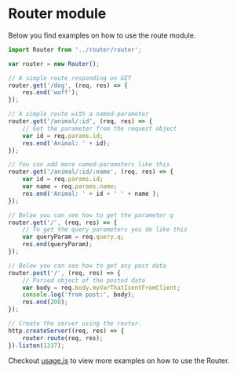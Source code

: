 
# Router module

Below you find examples on how to use the route module.

```js
import Router from '../router/router';

var router = new Router();

// A simple route responding on GET
router.get('/dog', (req, res) => {
    res.end('woff');
});

// A simple route with a named-parameter
router.get('/animal/:id', (req, res) => {
    // Get the parameter from the request object
    var id = req.params.id;
    res.end('Animal: ' + id);
});

// You can add more named-parameters like this
router.get('/animal/:id/:name', (req, res) => {
    var id = req.params.id;
    var name = req.params.name;
    res.end('Animal: ' + id + ' ' + name );
});

// Below you can see how to get the parameter q
router.get('/', (req, res) => {
    // To get the query parameters you do like this
    var queryParam = req.query.q;
    res.end(queryParam);
});

// Below you can see how to get any post data
router.post('/', (req, res) => {
    // Parsed object of the posted data
    var body = req.body.myVarThatIsentFromClient;
    console.log('from post:', body);
    res.end(200);
});

// Create the server using the router.
http.createServer((req, res) => {
    router.route(req, res);
}).listen(1337);
```

Checkout [usage.js](https://github.com/mosbth/linux/blob/master/example/nodejs/router/usage.js) to view more examples on how to use the Router.

